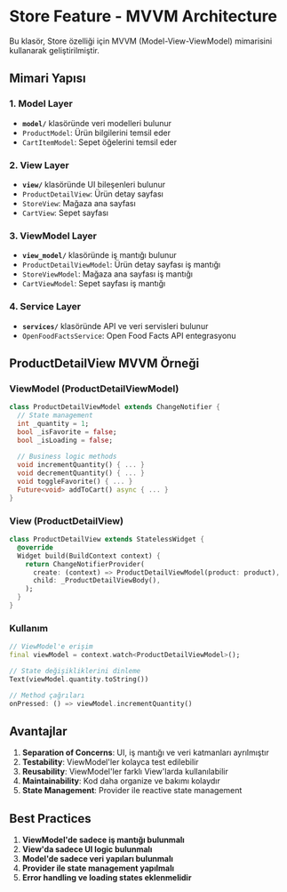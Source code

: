 # Store Feature - MVVM Architecture

Bu klasör, Store özelliği için MVVM (Model-View-ViewModel) mimarisini kullanarak geliştirilmiştir.

## Mimari Yapısı

### 1. Model Layer
- **`model/`** klasöründe veri modelleri bulunur
- `ProductModel`: Ürün bilgilerini temsil eder
- `CartItemModel`: Sepet öğelerini temsil eder

### 2. View Layer
- **`view/`** klasöründe UI bileşenleri bulunur
- `ProductDetailView`: Ürün detay sayfası
- `StoreView`: Mağaza ana sayfası
- `CartView`: Sepet sayfası

### 3. ViewModel Layer
- **`view_model/`** klasöründe iş mantığı bulunur
- `ProductDetailViewModel`: Ürün detay sayfası iş mantığı
- `StoreViewModel`: Mağaza ana sayfası iş mantığı
- `CartViewModel`: Sepet sayfası iş mantığı

### 4. Service Layer
- **`services/`** klasöründe API ve veri servisleri bulunur
- `OpenFoodFactsService`: Open Food Facts API entegrasyonu

## ProductDetailView MVVM Örneği

### ViewModel (ProductDetailViewModel)
```dart
class ProductDetailViewModel extends ChangeNotifier {
  // State management
  int _quantity = 1;
  bool _isFavorite = false;
  bool _isLoading = false;
  
  // Business logic methods
  void incrementQuantity() { ... }
  void decrementQuantity() { ... }
  void toggleFavorite() { ... }
  Future<void> addToCart() async { ... }
}
```

### View (ProductDetailView)
```dart
class ProductDetailView extends StatelessWidget {
  @override
  Widget build(BuildContext context) {
    return ChangeNotifierProvider(
      create: (context) => ProductDetailViewModel(product: product),
      child: _ProductDetailViewBody(),
    );
  }
}
```

### Kullanım
```dart
// ViewModel'e erişim
final viewModel = context.watch<ProductDetailViewModel>();

// State değişikliklerini dinleme
Text(viewModel.quantity.toString())

// Method çağrıları
onPressed: () => viewModel.incrementQuantity()
```

## Avantajlar

1. **Separation of Concerns**: UI, iş mantığı ve veri katmanları ayrılmıştır
2. **Testability**: ViewModel'ler kolayca test edilebilir
3. **Reusability**: ViewModel'ler farklı View'larda kullanılabilir
4. **Maintainability**: Kod daha organize ve bakımı kolaydır
5. **State Management**: Provider ile reactive state management

## Best Practices

1. **ViewModel'de sadece iş mantığı bulunmalı**
2. **View'da sadece UI logic bulunmalı**
3. **Model'de sadece veri yapıları bulunmalı**
4. **Provider ile state management yapılmalı**
5. **Error handling ve loading states eklenmelidir**
